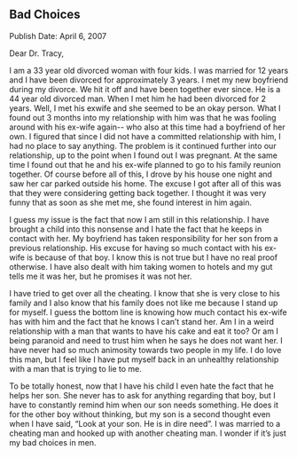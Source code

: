 ## Bad Choices

Publish Date: April 6, 2007

Dear Dr. Tracy,

I am a 33 year old divorced woman with four kids. I was married for 12 years and I have been divorced for
approximately 3 years. I met my new boyfriend during my divorce. We hit it off and have been together ever
since. He is a 44 year old divorced man. When I met him he had been divorced for 2 years. Well, I met his exwife and she seemed to be an okay person. What I found out 3 months into my relationship with him was that
he was fooling around with his ex-wife again-- who also at this time had a boyfriend of her own. I figured
that since I did not have a committed relationship with him, I had no place to say anything. The problem is
it continued further into our relationship, up to the point when I found out I was pregnant. At the same time I
found out that he and his ex-wife planned to go to his family reunion together. Of course before all of this, I
drove by his house one night and saw her car parked outside his home. The excuse I got after all of this was
that they were considering getting back together. I thought it was very funny that as soon as she met me, she
found interest in him again.

I guess my issue is the fact that now I am still in this relationship. I have brought a child into this nonsense
and I hate the fact that he keeps in contact with her. My boyfriend has taken responsibility for her son from a
previous relationship. His excuse for having so much contact with his ex-wife is because of that boy. I know
this is not true but I have no real proof otherwise. I have also dealt with him taking women to hotels and my
gut tells me it was her, but he promises it was not her.

I have tried to get over all the cheating. I know that she is very close to his family and I also know that his
family does not like me because I stand up for myself. I guess the bottom line is knowing how much contact
his ex-wife has with him and the fact that he knows I can’t stand her. Am I in a weird relationship with a man
that wants to have his cake and eat it too? Or am I being paranoid and need to trust him when he says he
does not want her. I have never had so much animosity towards two people in my life. I do love this man, but
I feel like I have put myself back in an unhealthy relationship with a man that is trying to lie to me.

To be totally honest, now that I have his child I even hate the fact that he helps her son. She never has to ask
for anything regarding that boy, but I have to constantly remind him when our son needs something. He does it
for the other boy without thinking, but my son is a second thought even when I have said, “Look at your son.
He is in dire need”. I was married to a cheating man and hooked up with another cheating man. I wonder if
it’s just my bad choices in men. 


